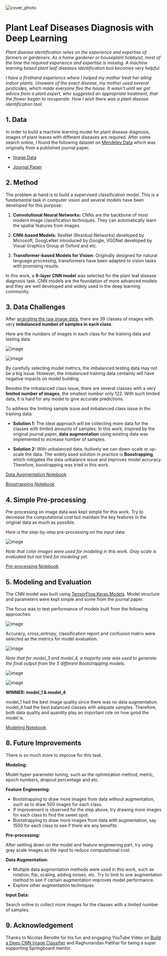 ![cover_photo](https://hips.hearstapps.com/hmg-prod/images/indoor-plants-1-64f051a37d451.jpg?crop=1xw:0.9xh;center,top&resize=1200:*)
# Plant Leaf Diseases Diagnosis with Deep Learning

*Plant disease identification relies on the experience and expertise of farmers or gardeners. As a home gardener or houseplant hobbyist, most of the time the required experience and expertise is missing. A machine learning based plant leaf diseases identification tool becomes very helpful.*

*I have a firsthand experience where I helped my mother treat her ailing indoor plants. Unaware of the exact disease, my mother used several pesticides, which made everyone flee the house. It wasn't until we got advice from a plant expert, who suggested an appropriate treatment, that the flower began to recuperate. How I wish there was a plant disease identification tool.*

## 1. Data

In order to build a machine learning model for plant disease diagnosis, images of plant leaves with different diseases are required. After some search online, I found the following dataset on [Mendeley Data](https://data.mendeley.com/research-data/?) which was originally from a published journal paper.

* [Image Data](https://data.mendeley.com/datasets/tywbtsjrjv/1)

* [Journal Paper](https://www.sciencedirect.com/science/article/abs/pii/S0045790619300023?via%3Dihub)

## 2. Method

The problem at hand is to build a supervised classification model. This is a fundamental task in computer vision and several models have been developed for this purpose:

1. **Convolutional Neural Networks:** CNNs are the backbone of most modern image classification techniques. They can automatically learn the spatial features from images.

2. **CNN-based Models:** ResNet (Residual Networks) developed by Microsoft, GoogLeNet introduced by Google, VGGNet developed by Visual Graphics Group at Oxford and etc.

3. **Transformer-based Models for Vision:** Originally designed for natural language processing, transformers have been adapted to vision tasks with promising results.

In this work, a **9-layer CNN model** was selected for the plant leaf disease diagnosis task. CNN models are the foundation of more advanced models and they are well developed and widely used in the deep learning community. 

## 3. Data Challenges

After [wrangling the raw image data](https://github.com/wangtuguahhh/Capstone_2/blob/c367d1c0ef0730e7326bac6507f3ec7a4319484d/notebook/Capstone2_01_Data_Wrangling.ipynb), there are 39 classes of images with very **imbalanced number of samples in each class**. 

Here are the numbers of images in each class for the training data and testing data.

![image](https://github.com/wangtuguahhh/Capstone_2/assets/130683390/6ad33ab4-35af-43a9-adee-5d895a9d5549)

![image](https://github.com/wangtuguahhh/Capstone_2/assets/130683390/27582da8-5c1f-4cb0-b701-c1607478e387)

By carefully selecting model metrics, the imbalanced testing data may not be a big issue. However, the imbalanced training data centainly will have negative impacts on model building.

Besides the imbalanced class issue, there are several classes with a very **limited number of images**, the smallest number only 122. With such limited data, it is hard for any model to give accurate predictions.

To address the limiting sample issue and imbalanced class issue in the training data:
* **Solution 1:** The ideal approach will be collecting more data for the classes with limited amounts of samples. In this work, inspired by the original journal paper, **data augmentation** using existing data was implemented to increase number of samples.

* **Solution 2:** With unbalanced data, ituitively we can down-scale or up-scale the data. The widely used solution in practice is **Boostrapping**, which mitigates the data unbalance issue and improves model accuracy. Therefore, boostrapping was tried in this work. 

[Data Augmentation Notebook](https://github.com/wangtuguahhh/Capstone_2/blob/c367d1c0ef0730e7326bac6507f3ec7a4319484d/notebook/Capstone2_01_Data_Wrangling.ipynb)

[Boostrapping Notebook](https://github.com/wangtuguahhh/Capstone_2/blob/c367d1c0ef0730e7326bac6507f3ec7a4319484d/notebook/Capstone2_03_Feature_Engineering.ipynb)

## 4. Simple Pre-processing

Pre-processing on image data was kept simple for this work. Try to decrease the computational cost but maintain the key features in the original data as much as possible.

Here is the step-by-step pre-processing on the input data:

![image](https://github.com/wangtuguahhh/Capstone_2/assets/130683390/0e9f2bdf-2109-4f67-ab8d-be8b8f61e7c3)

*Note that color images were used for modeling in this work. Gray scale is evaluated but not tried for modeling yet.*

[Pre-processing Notebook](https://github.com/wangtuguahhh/Capstone_2/blob/c367d1c0ef0730e7326bac6507f3ec7a4319484d/notebook/Capstone2_02_Data_Preprocessing_EDA.ipynb)

## 5. Modeling and Evaluation

The CNN model was built using [TensorFlow.Keras.Models](https://www.tensorflow.org/api_docs/python/tf/keras/Sequential). Model structure and parameters were kept simple and some from the journal paper. 

The focus was to test performance of models built from the following approaches:

![image](https://github.com/wangtuguahhh/Capstone_2/assets/130683390/74ed6db0-1f62-42d2-9029-6460cef81862)


Accuracy, cross_entropy, classification report and confusion matrix were selected as the metrics for model evaluation.

![image](https://github.com/wangtuguahhh/Capstone_2/assets/130683390/04ceb56b-48cf-4c4f-9b41-a74ab6fb091d)

*Note that for model_3 and model_4, a majority vote was used to generate the final output from the 5 different Bootstrapping models.*

![image](https://github.com/wangtuguahhh/Capstone_2/assets/130683390/836ffe05-2be7-4395-b107-d4bb01fa63d3)

![image](https://github.com/wangtuguahhh/Capstone_2/assets/130683390/c6a88b2b-9a40-4ebc-9b27-9042b11b0fa0)

**WINNER: model_1 & model_4**

model_1 had the best image quality since there was no data augmentation. model_4 had the best balanced classes with adquate samples. Therefore, both data quality and quantity play an important role on how good the model is.

[Modeling Notebook](https://github.com/wangtuguahhh/Capstone_2/blob/c367d1c0ef0730e7326bac6507f3ec7a4319484d/notebook/Capstone2_04_Modeling.ipynb)


## 8. Future Improvements

There is so much more to improve for this task. 

**Modeling:**

Model hyper parameter tuning, such as the optimization method, metric, epoch numbers, dropout percentage and etc.

**Feature Engineering:**

* Bootstrapping to draw more images from data without augmentation, such as to draw 500 images for each class.
* If improvement is observed for the step above, try drawing more images for each class to find the sweet spot.
* Bootstrapping to draw more images from data with augmentation, say 1500 for each class to see if there are any benefits.

**Pre-processing:**

After settling down on the model and feature engineering part, try using gray scale images as the input to reduce computational cost.

**Data Augmentation:**

* Multiple data augmentation methods were used in this work, such as rotation, flip, scaling, adding noises, etc. Try to limit to one augmentation method to see if certain augmentation improves model performance.
* Explore other augmentation techniques.

**Input Data:**

Search online to collect more images for the classes with a limited number of samples.

## 9. Acknowledgement

Thanks to Nicolas Renotte for his fun and engaging YouTube Video on [Build a Deep CNN Image Classifier](https://youtu.be/jztwpsIzEGc?si=jloqKAHLX2557qRR) and Raghunandan Patthar for being a super supporting Springboard mentor.




